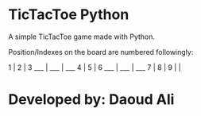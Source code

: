 # TicTacToe Python
 
A simple TicTacToe game made with Python. 

Position/Indexes on the board are numbered followingly: 

 1  |  2  |  3
___ | ___ | ___
 4  |  5  |  6 
___ | ___ | ___
 7  |  8  |  9 
    |     |
    
# Developed by: Daoud Ali
